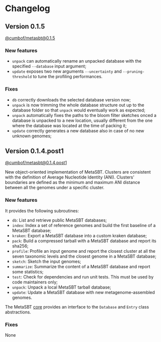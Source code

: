 # Changelog

## Version 0.1.5

[@cumbof/metasbt@0.1.5](https://github.com/cumbof/MetaSBT/releases/tag/0.1.5)

### New features

- `unpack` can automatically rename an unpacked database with the specified `--database` input argument;
- `update` exposes two new arguments `--uncertainty` and `--pruning-threshold` to tune the profiling performances.

### Fixes

- `db` correctly downloads the selected database version now;
- `unpack` is now trimming the whole database structure out up to the database folder so that `unpack` would eventually work as expected;
- `unpack` automatically fixes the paths to the bloom filter sketches onced a database is unpacked to a new location, usually different from the one where the database was located at the time of packing it;
- `update` correctly generates a new database also in case of no new unknown genomes;

## Version 0.1.4.post1

[@cumbof/metasbt@0.1.4.post1](https://github.com/cumbof/MetaSBT/releases/tag/0.1.4.post1)

New object-oriented implementation of MetaSBT.
Clusters are consistent with the definition of Average Nucleotide Identity (ANI).
Clusters' boundaries are defined as the minimum and maximum ANI distance between all the genomes under a specific cluster.

### New features

It provides the following subroutines:
- `db`: List and retrieve public MetaSBT databases;
- `index`: Index a set of reference genomes and build the first baseline of a MetaSBT database;
- `kraken`: Export a MetaSBT database into a custom kraken database;
- `pack`: Build a compressed tarball with a MetaSBT database and report its sha256;
- `profile`: Profile an input genome and report the closest cluster at all the seven taxonomic levels and the closest genome in a MetaSBT database;
- `sketch`: Sketch the input genomes;
- `summarize`: Summarize the content of a MetaSBT database and report some statistics;
- `test`: Check for dependencies and run unit tests. This must be used by code maintainers only;
- `unpack`: Unpack a local MetaSBT tarball database;
- `update`: Update a MetaSBT database with new metagenome-assembled genomes.

The MetaSBT [core](https://github.com/cumbof/MetaSBT/blob/main/metasbt/core.py) provides an interface to the `Database` and `Entry` class abstractions.

### Fixes

None
